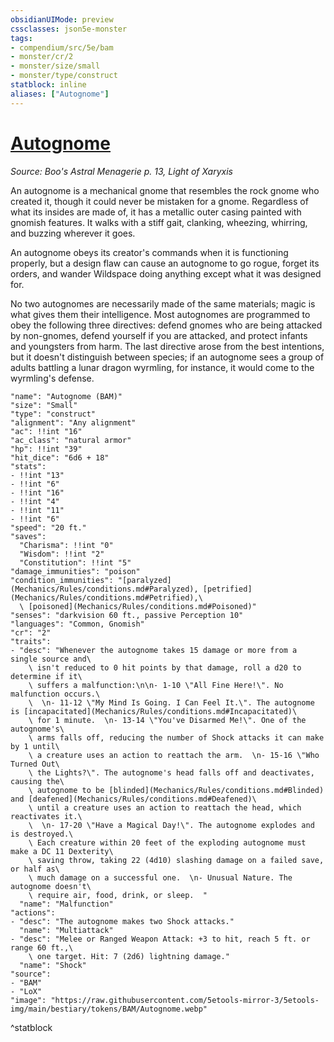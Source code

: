 ```yaml
---
obsidianUIMode: preview
cssclasses: json5e-monster
tags:
- compendium/src/5e/bam
- monster/cr/2
- monster/size/small
- monster/type/construct
statblock: inline
aliases: ["Autognome"]
---
```

# [Autognome](Mechanics\bestiary\construct/autognome-bam.md)
*Source: Boo's Astral Menagerie p. 13, Light of Xaryxis*  

An autognome is a mechanical gnome that resembles the rock gnome who created it, though it could never be mistaken for a gnome. Regardless of what its insides are made of, it has a metallic outer casing painted with gnomish features. It walks with a stiff gait, clanking, wheezing, whirring, and buzzing wherever it goes.

An autognome obeys its creator's commands when it is functioning properly, but a design flaw can cause an autognome to go rogue, forget its orders, and wander Wildspace doing anything except what it was designed for.

No two autognomes are necessarily made of the same materials; magic is what gives them their intelligence. Most autognomes are programmed to obey the following three directives: defend gnomes who are being attacked by non-gnomes, defend yourself if you are attacked, and protect infants and youngsters from harm. The last directive arose from the best intentions, but it doesn't distinguish between species; if an autognome sees a group of adults battling a lunar dragon wyrmling, for instance, it would come to the wyrmling's defense.

```statblock
"name": "Autognome (BAM)"
"size": "Small"
"type": "construct"
"alignment": "Any alignment"
"ac": !!int "16"
"ac_class": "natural armor"
"hp": !!int "39"
"hit_dice": "6d6 + 18"
"stats":
- !!int "13"
- !!int "6"
- !!int "16"
- !!int "4"
- !!int "11"
- !!int "6"
"speed": "20 ft."
"saves":
  "Charisma": !!int "0"
  "Wisdom": !!int "2"
  "Constitution": !!int "5"
"damage_immunities": "poison"
"condition_immunities": "[paralyzed](Mechanics/Rules/conditions.md#Paralyzed), [petrified](Mechanics/Rules/conditions.md#Petrified),\
  \ [poisoned](Mechanics/Rules/conditions.md#Poisoned)"
"senses": "darkvision 60 ft., passive Perception 10"
"languages": "Common, Gnomish"
"cr": "2"
"traits":
- "desc": "Whenever the autognome takes 15 damage or more from a single source and\
    \ isn't reduced to 0 hit points by that damage, roll a d20 to determine if it\
    \ suffers a malfunction:\n\n- 1-10 \"All Fine Here!\". No malfunction occurs.\
    \  \n- 11-12 \"My Mind Is Going. I Can Feel It.\". The autognome is [incapacitated](Mechanics/Rules/conditions.md#Incapacitated)\
    \ for 1 minute.  \n- 13-14 \"You've Disarmed Me!\". One of the autognome's\
    \ arms falls off, reducing the number of Shock attacks it can make by 1 until\
    \ a creature uses an action to reattach the arm.  \n- 15-16 \"Who Turned Out\
    \ the Lights?\". The autognome's head falls off and deactivates, causing the\
    \ autognome to be [blinded](Mechanics/Rules/conditions.md#Blinded) and [deafened](Mechanics/Rules/conditions.md#Deafened)\
    \ until a creature uses an action to reattach the head, which reactivates it.\
    \  \n- 17-20 \"Have a Magical Day!\". The autognome explodes and is destroyed.\
    \ Each creature within 20 feet of the exploding autognome must make a DC 11 Dexterity\
    \ saving throw, taking 22 (4d10) slashing damage on a failed save, or half as\
    \ much damage on a successful one.  \n- Unusual Nature. The autognome doesn't\
    \ require air, food, drink, or sleep.  "
  "name": "Malfunction"
"actions":
- "desc": "The autognome makes two Shock attacks."
  "name": "Multiattack"
- "desc": "Melee or Ranged Weapon Attack: +3 to hit, reach 5 ft. or range 60 ft.,\
    \ one target. Hit: 7 (2d6) lightning damage."
  "name": "Shock"
"source":
- "BAM"
- "LoX"
"image": "https://raw.githubusercontent.com/5etools-mirror-3/5etools-img/main/bestiary/tokens/BAM/Autognome.webp"
```
^statblock
